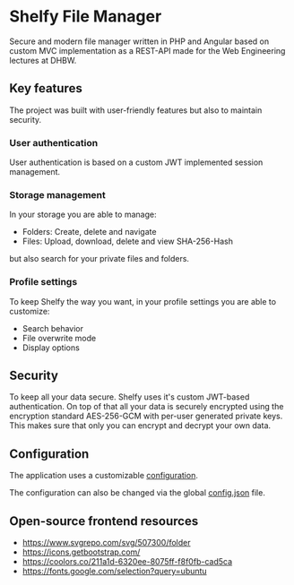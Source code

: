 ﻿# Shelfy File Manager

Secure and modern file manager written in PHP and Angular based on custom MVC implementation as a REST-API made for the Web Engineering lectures at DHBW.

## Key features

The project was built with user-friendly features but also to maintain security.

### User authentication

User authentication is based on a custom JWT implemented session management.

### Storage management

In your storage you are able to manage:
- Folders: Create, delete and navigate
- Files: Upload, download, delete and view SHA-256-Hash

but also search for your private files and folders.

### Profile settings

To keep Shelfy the way you want, in your profile settings you are able to customize:
- Search behavior
- File overwrite mode
- Display options

## Security

To keep all your data secure. Shelfy uses it's custom JWT-based authentication.
On top of that all your data is securely encrypted using the encryption standard AES-256-GCM with per-user generated private keys.
This makes sure that only you can encrypt and decrypt your own data.

## Configuration

The application uses a customizable [configuration](Backend/src/Core/Configuration/Configuration.php).

The configuration can also be changed via the global [config.json](Backend/config/config.json) file.

## Open-source frontend resources
- https://www.svgrepo.com/svg/507300/folder
- https://icons.getbootstrap.com/
- https://coolors.co/211a1d-6320ee-8075ff-f8f0fb-cad5ca
- https://fonts.google.com/selection?query=ubuntu